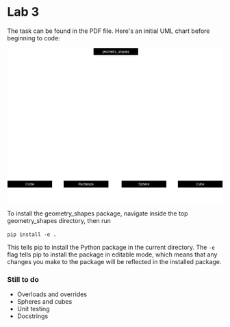 # Lab 3

The task can be found in the PDF file. Here's an initial UML chart before beginning to code:

![Initial UML Diagram](./assets/Labb3UML.drawio.png)

To install the geometry_shapes package, navigate inside the top geometry_shapes directory, then run

```pip install -e .```

This tells pip to install the Python package in the current directory. The ``-e`` flag tells pip to install the package in editable mode, which means that any changes you make to the package will be reflected in the installed package.

### Still to do
* Overloads and overrides
* Spheres and cubes
* Unit testing
* Docstrings